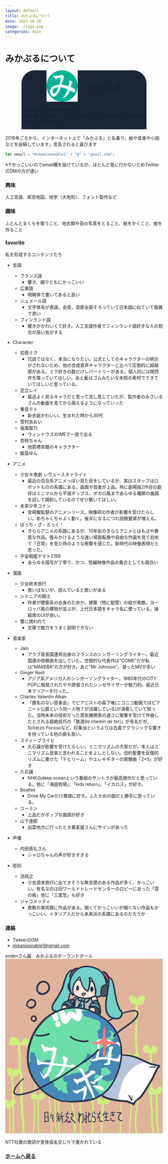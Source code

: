 ```yaml
---
layout: default
title: みかぶるについて
date: 2023-10-20
image: ./logo.png
categories: main
---
```


# みかぶるについて
<div style="
display: flex;
flex-direction: column;
align-items: center;
">
<div style="
display: flex;
flex-direction: column;
align-items: center;
justify-content: center;
background-color: #1a2638;
border-radius: 3em 3em 0em 0em;
max-width: 400px
">
<div style="
display: flex;
flex-direction: row;
align-items: center;
justify-content: center;
font-size: 2em
">
<img src="logo5.png" style="width: min(100px, 90%)"/>
　みかぶる
</div>
<p>
正式名称：Mikanixonable<br>
別名義：にそな, ユーストラロピテクス, indene, 三日原みか<br>
他称：み氏, みの人
</p>
</div></div><br>
2016年ごろから、インターネット上で「みかぶる」と名乗り、絵や音楽や小説などを投稿しています」言及されると喜びます<br/>

~~~javascript
let email = "Mikanixonable1" + "@" + "gmail.com";
~~~
※↑かっこいいのでemail欄を設けているが、ほとんど見に行かないためTwitterのDMの方が速い

### 興味
人工言語、架空地図、地学（大地形）、フォント製作など

### 趣味
ふとんとまくらを吸うこと、地衣類や苔の写真をとること、絵をかくこと、曲を作ること

### favorite
私を形成するコンテンツたち
- 言語
  - フランス語
    - 響き、綴りともにかっこいい
  - 広東語
    - 明朝体で書いてあると良い
  - シュメール語
    - 文字体系が表語、会意、音節全部そろっていて日本語に似ていて複雑で良い
  - フィンランド語
    - 響きがかわいくて好き。人工言語作者でフィンランド語好きな人の割合が高い気がする

- Character
  - 初音ミク
    - 冗談ではなく、本当になりたい。公式としてのキャラクターの明示がされないため、他の合成音声キャラクターと比べて圧倒的に超越感がある。ミク好きの数だけレパートリーがある。個人的には関西弁を喋っていてほしい。あと髪はゴムみたいな未知の素材でできていてほしいと思っている。
  - 足立レイ
    - 最近よく見るキャラだと思って流し見していたが、製作者のみさいるさんの動画を見てから萌えるようになっていった
  - 重音テト
    - 新衣装かわいい。生まれた時から30代
  - 雪村あおい
  - 香風智乃
    - ウィンドウズのIMEで一発で出る
  - 杏桃ちゃん
    - 地質標本館のキャラクター
  - 飯島ゆん
  

- アニメ
  - 少女☆歌劇 レヴュースタァライト
    - 最近の百合系アニメっぽい見た目をしているが、実はスタッフはロボットものの系譜にある。画面や音楽が上品。特に劇場版2作目の劇伴はミニマルから平成ポップス、ボカロ風まであらゆる種類の曲調を試して調和しているのでぜひ聴いてほしい。
  - 未来少年コナン
    - 宮崎駿監督のアニメシリーズ。映像研の作者が影響を受けたらしい。めちゃくちゃよく動く。後半になるにつれ説教要素が増える。
  - ぼっち・ざ・ろっく！
    - きららアニメの系譜にあるが、10年前のきららアニメとはもはや異質な作品。畳みかけるような速い場面転換や自由な作画を見て初めて「日常」を見た時のような衝撃を感じた。新時代の映像表現だと思った。
  - 宇宙戦艦ヤマト2199
    - あらゆる描写が丁寧で、かつ、短編映像作品の集合としても面白い
- 漫画
  - 少女終末旅行
    - 救いはないが、読んでいると救いがある
  - シドニアの騎士
    - 作者が建築系の出身のためか、建築（特に配管）の絵が素敵。ヨーロッパ風の建物が並ぶが、上代日本語をキャラ名に使っている。操縦席のUIが良い。
  - 蟹に誘われて
    - 文章で魅力をうまく説明できない

- 音楽家
  - Jain
    - アラブ首長国連邦出身のフランスのシンガーソングライター。最近国連の依頼曲を出していた。世間的な代表作は"COME"だが私は"MAKEBA"の方が好き。あと"Mr Johnson"。凝ったMVが多い
  - Ginger Root
    - アジア系アメリカ人のシンガーソングライター。1980年代のCITY POPに触発されたやや誇張されたシンセサイザーが魅力的。最近日本でツアーを行った。
  - Charles Valentin Alkan
    - 「題名のない音楽会」でピアニストの森下唯(ニコニコ動画ではピアニート公爵という同一人物？が活躍している)が演奏していて知った。当時未来の技術だった蒸気機関車の速さに衝撃を受けて作曲したとされる超絶技巧の「鉄道(le chemin de fer)」が有名だが、Scherzo Focosoなど、印象派というよりは古風でクラシックな響きを持っている他の曲も良い。
  - スティーブライヒ
    - 久石譲が影響を受けたらしい。ミニマリズムの大家だが、本人はミニマリズム音楽と言われることをよしとしない。旧約聖書を反復的リズムに乗せた「テヒリーム」やエレキギターの実験曲「2×5」が好き
  - 久石譲
    - NHKのdeep oceanという番組のサントラが最高傑作だと思っている。他に「海底牧場」、「kids return」、「イカロス」が好き。
  - Beatles
    - Drive My Carだけ異様に好き。ふたかおの曲だと勝手に思っている。
  - ユーミン
    - 上品だがポップな曲調が好き
  - 山下達郎
    - 出雲地方に行ったとき蕎麦屋さんにサインがあった
- 声優
  - 内田真礼さん
    - シャロちゃんの声が好きすぎる
- 彫刻
  - 流政之
    - 少女週末旅行に出てきそうな無言感のある作品が多く、かっこいい。有名なのは旧ワールドトレードセンターのロビーにあった「雲の砦」他に「三度笠」も好き
  - ジャコメッティ
    - 倉敷の美術館に作品がある。細くてかっこいいが細くない作品もかっこいい。イタリア人だから未来派の系譜にあるのだろうか


### 連絡
- TwteerのDM
- mikanixonable1@gmail.com

endenさん画　みかぶるのポーランドボール
![](./assets/1.jpg)

NTT社歌の歌詞が変体仮名交じりで書かれている



### [ホームへ戻る](./index.html)